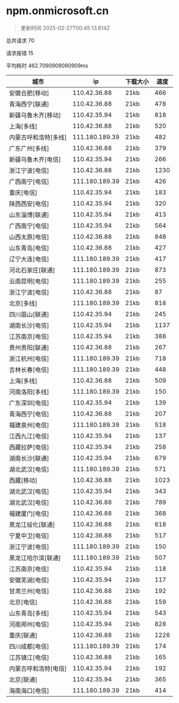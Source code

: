 
  # npm.onmicrosoft.cn

  > 更新时间 2025-02-27T00:45:13.814Z
  
  总共请求 70

  请求报错 15

  平均耗时 462.7090909090909ms

|城市|ip|下载大小|速度|
|-----|----------|---|---|
|安徽合肥[移动]|110.42.36.88|21kb|466|
|青海西宁[联通]|110.42.36.88|21kb|478|
|新疆乌鲁木齐[移动]|110.42.35.94|21kb|818|
|上海[多线]|110.42.36.88|21kb|520|
|内蒙古呼和浩特[多线]|111.180.189.39|21kb|482|
|广东广州[多线]|110.42.36.88|21kb|379|
|新疆乌鲁木齐[电信]|110.42.35.94|21kb|266|
|浙江宁波[电信]|110.42.36.88|21kb|1230|
|广西南宁[电信]|111.180.189.39|21kb|426|
|重庆[电信]|110.42.35.94|21kb|183|
|陕西西安[电信]|110.42.35.94|21kb|320|
|山东淄博[联通]|110.42.35.94|21kb|413|
|广西南宁[电信]|110.42.35.94|21kb|564|
|山西太原[电信]|110.42.36.88|21kb|848|
|山东青岛[电信]|110.42.36.88|21kb|427|
|辽宁大连[电信]|111.180.189.39|21kb|417|
|河北石家庄[联通]|111.180.189.39|21kb|873|
|云南昆明[电信]|111.180.189.39|21kb|255|
|浙江宁波[电信]|110.42.36.88|21kb|87|
|北京[多线]|111.180.189.39|21kb|818|
|四川眉山[联通]|110.42.35.94|21kb|245|
|湖南长沙[电信]|110.42.35.94|21kb|1137|
|江苏南京[电信]|110.42.35.94|21kb|388|
|贵州贵阳[联通]|110.42.36.88|21kb|267|
|浙江杭州[电信]|111.180.189.39|21kb|718|
|吉林长春[电信]|111.180.189.39|21kb|448|
|上海[多线]|110.42.36.88|21kb|509|
|河南洛阳[多线]|111.180.189.39|21kb|150|
|广东深圳[电信]|110.42.35.94|21kb|139|
|青海西宁[电信]|110.42.36.88|21kb|207|
|福建泉州[电信]|111.180.189.39|21kb|518|
|江西九江[电信]|110.42.35.94|21kb|137|
|西藏拉萨[电信]|110.42.35.94|21kb|258|
|湖南长沙[联通]|110.42.35.94|21kb|679|
|湖北武汉[电信]|111.180.189.39|21kb|571|
|西藏[移动]|110.42.36.88|21kb|1023|
|湖北武汉[电信]|110.42.35.94|21kb|343|
|湖北武汉[电信]|110.42.36.88|21kb|789|
|福建厦门[电信]|110.42.36.88|21kb|368|
|黑龙江绥化[联通]|110.42.36.88|21kb|618|
|宁夏中卫[电信]|110.42.36.88|21kb|517|
|浙江宁波[电信]|111.180.189.39|21kb|150|
|黑龙江哈尔滨[联通]|111.180.189.39|21kb|507|
|江苏南京[电信]|110.42.35.94|21kb|118|
|安徽芜湖[电信]|110.42.35.94|21kb|117|
|甘肃兰州[电信]|110.42.36.88|21kb|192|
|北京[电信]|110.42.36.88|21kb|159|
|山东青岛[多线]|110.42.35.94|21kb|543|
|河南郑州[电信]|110.42.35.94|21kb|828|
|重庆[联通]|110.42.36.88|21kb|1226|
|四川成都[电信]|111.180.189.39|21kb|174|
|江苏镇江[电信]|110.42.36.88|21kb|165|
|内蒙古呼和浩特[电信]|110.42.35.94|21kb|192|
|北京[联通]|110.42.35.94|21kb|365|
|海南海口[电信]|111.180.189.39|21kb|414|

  